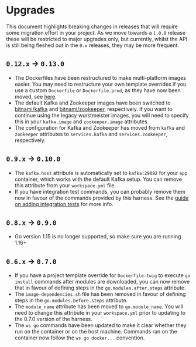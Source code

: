# Upgrades

This document highlights breaking changes in releases that will require some migration effort in your project. As we move towards a `1.0.0` release these will be restricted to major upgrades only, but currently, whilst the API is still being fleshed out in the `0.x` releases, they may be more frequent.

## `0.12.x` -> `0.13.0`

* The Dockerfiles have been restructured to make multi-platform images easier. You may need to restructure your own template overrides if you use a custom `Dockerfile` or `Dockerfile.prod`, as they have now been moved, see [here](https://github.com/inviqa/harness-go/tree/master/docker/image/app/include).
* The default Kafka and Zookeeper images have been switched to [bitnami/kafka](https://hub.docker.com/r/bitnami/kafka) and [bitnami/zookeeper](https://hub.docker.com/r/bitnami/zookeeper), respectively. If you want to continue using the legacy wurstmeister images, you will need to specify this in your `kafka.image` and `zookeeper.image` attributes.
* The configuration for Kafka and Zookeeper has moved from `kafka` and `zookeeper` attributes to `services.kafka` and `services.zookeeper`, respectively.

## `0.9.x` -> `0.10.0`

* The `kafka.host` attribute is automatically set to `kafka:29092` for your `app` container, which works with the default Kafka setup. You can remove this attribute from your `workspace.yml` file.
* If you have integration test commands, you can probably remove them now in favour of the commands provided by this harness. See the [guide on adding integration tests](docs/how-to-guides/write-integration-tests.md) for more info.

## `0.8.x` -> `0.9.0`

* Go version 1.15 is no longer supported, so make sure you are running 1.16+

## `0.6.x` -> `0.7.0`

* If you have a project template override for `Dockerfile.twig` to execute `go install` commands after modules are downloaded, you can now remove that in favour of defining steps in the `go.modules.after.steps` attribute.
* The `image-dependencies.sh` file has been removed in favour of defining steps in the `go.modules.before.steps` attribute. 
* The `module_name` attribute has been moved to `go.module_name`. You will need to change this attribute in your `workspace.yml` prior to updating to the 0.7.0 version of the harness.
* The `ws go` commands have been updated to make it clear whether they run on the container or on the host machine. Commands ran on the container now follow the `ws go docker...` convention.
